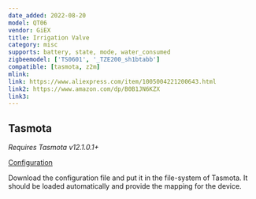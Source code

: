 ```yaml
---
date_added: 2022-08-20
model: QT06
vendor: GiEX
title: Irrigation Valve
category: misc
supports: battery, state, mode, water_consumed
zigbeemodel: ['TS0601', '_TZE200_sh1btabb']
compatible: [tasmota, z2m]
mlink: 
link: https://www.aliexpress.com/item/1005004221200643.html
link2: https://www.amazon.com/dp/B0B1JN6KZX
link3: 
---
```


## Tasmota
_Requires Tasmota v12.1.0.1+_ 

<a class="button" href="{{ page.url | remove: '.html' | prepend: '/assets/configs/' | append: '.zb' }}">Configuration</a>

Download the configuration file and put it in the file-system of Tasmota. It should be loaded automatically and provide the mapping for the device.